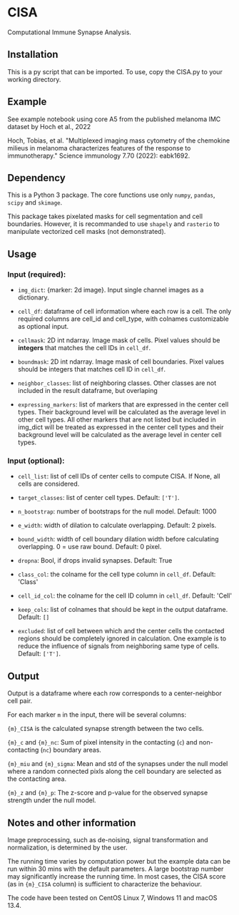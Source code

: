 # CISA
 Computational Immune Synapse Analysis.
 
## Installation

This is a py script that can be imported. To use, copy the CISA.py to your working directory. 

## Example

See example notebook using core A5 from the published melanoma IMC dataset by Hoch et al., 2022

Hoch, Tobias, et al. "Multiplexed imaging mass cytometry of the chemokine milieus in melanoma characterizes features of the response to immunotherapy." Science immunology 7.70 (2022): eabk1692.

## Dependency

This is a Python 3 package. The core functions use only ```numpy```, ```pandas```, ```scipy``` and ```skimage```.

This package takes pixelated masks for cell segmentation and cell boundaries. However, it is recommanded to use `shapely` and `rasterio` to manipulate vectorized cell masks (not demonstrated).

## Usage
### Input (required):

 - ```img_dict```: {marker: 2d image}. Input single channel images as a dictionary.

 - `cell_df`: dataframe of cell information where each row is a cell. The only required columns are cell_id and cell_type, with colnames customizable as optional input.

 - `cellmask`: 2D int ndarray. Image mask of cells. Pixel values should be **integers** that matches the cell IDs in `cell_df`.

 - `boundmask`: 2D int ndarray. Image mask of cell boundaries. Pixel values should be integers that matches cell ID in `cell_df`.

 - `neighbor_classes`: list of neighboring classes. Other classes are not included in the result dataframe, but overlaping 

 - `expressing_markers`: list of markers that are expressed in the center cell types. Their background level will be calculated as the average level in other cell types. All other markers that are not listed but included in img_dict will be treated as expressed in the center cell types and their background level will be calculated as the average level in center cell types.

### Input (optional):
 - `cell_list`: list of cell IDs of center cells to compute CISA. If None, all cells are considered.

 - `target_classes`: list of center cell types. Default: `['T']`.

 - `n_bootstrap`: number of bootstraps for the null model. Default: 1000

- `e_width`: width of dilation to calculate overlapping. Default: 2 pixels.

 - `bound_width`: width of cell boundary dilation width before calculating overlapping. 0 = use raw bound. Default: 0 pixel.

 - `dropna`: Bool, if drops invalid synapses. Default: True

 - `class_col`: the colname for the cell type column in `cell_df`. Default: 'Class'

 - `cell_id_col`: the colname for the cell ID column in `cell_df`. Default: 'Cell'

 - `keep_cols`: list of colnames that should be kept in the output dataframe. Default: `[]`

 - `excluded`: list of cell between which and the center cells the contacted regions should be completely ignored in calculation. One example is to reduce the influence of signals from neighboring same type of cells. Default: `['T']`.

    
## Output
Output is a dataframe where each row corresponds to a center-neighbor cell pair.

For each marker ```m``` in the input, there will be several columns:

```{m}_CISA``` is the calculated synapse strength between the two cells.

```{m}_c``` and ```{m}_nc```: Sum of pixel intensity in the contacting (```c```) and non-contacting (```nc```) boundary areas.

```{m}_miu``` and ```{m}_sigma```: Mean and std of the synapses under the null model where a random connected pixls along the cell boundary are selected as the contacting area.

```{m}_z``` and ```{m}_p```: The z-score and p-value for the observed synapse strength under the null model.

## Notes and other information

Image preprocessing, such as de-noising, signal transformation and normalization, is determined by the user. 

The running time varies by computation power but the example data can be run within 30 mins with the default parameters. A large bootstrap number may significantly increase the running time. In most cases, the CISA score (as in ```{m}_CISA``` column) is sufficient to characterize the behaviour.

The code have been tested on CentOS Linux 7, Windows 11 and macOS 13.4.

